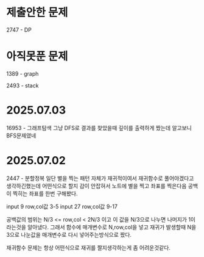 # 제출안한 문제
2747 - DP
# 아직못푼 문제
1389 - graph

2493 - stack

# 2025.07.03
16953 - 그래프탐색
그냥 DFS로 결과를 찾았을때 깊이를 출력하게 짰는데 알고보니 BFS문제였네

# 2025.07.02
2447 - 분할정복
일단 별을 찍는 패턴 자체가 재귀적이여서 재귀함수로 풀어야겠다고 생각하긴했는데 어떤식으로 할지 감이 안잡혀서
노트에 별을 찍고 좌표를 찍은다음 공백이 찍히는 좌표를 한번 구해봤다.

input 9 row,col값 3-5
input 27 row,col값 9-17

공백값의 범위는 N/3 <= row,col < 2N/3 이고 이 값을 N/3으로 나누면 나머지가 1이라는것을 알아냈다.
그래서 함수에 매개변수로 N,row,col을 넣고 재귀가 발생할때 N을 3으로 나눈값을 매개변수로 다시 넣어주는방식으로 짰다.

재귀함수 문제는 항상 어떤식으로 재귀를 짤지생각하는게 좀 어려운것같다.
